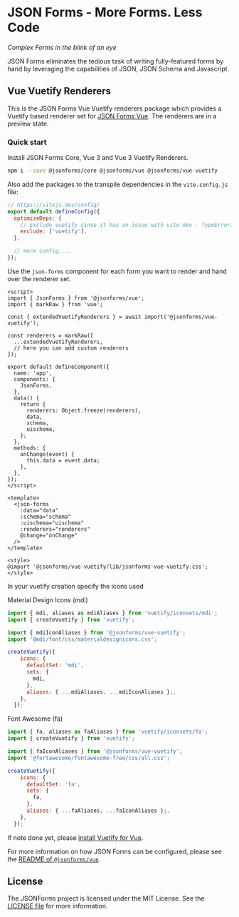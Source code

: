 # JSON Forms - More Forms. Less Code

_Complex Forms in the blink of an eye_

JSON Forms eliminates the tedious task of writing fully-featured forms by hand by leveraging the capabilities of JSON, JSON Schema and Javascript.

## Vue Vuetify Renderers

This is the JSON Forms Vue Vuetify renderers package which provides a Vuetify based renderer set for [JSON Forms Vue](https://github.com/eclipsesource/jsonforms/blob/master/packages/vue/vue).
The renderers are in a preview state.

### Quick start

Install JSON Forms Core, Vue 3 and Vue 3 Vuetify Renderers.

```bash
npm i --save @jsonforms/core @jsonforms/vue @jsonforms/vue-vuetify
```

Also add the packages to the transpile dependencies in the `vite.config.js` file:

```js
// https://vitejs.dev/config/
export default defineConfig({
  optimizeDeps: {
    // Exclude vuetify since it has an issue with vite dev - TypeError: makeVExpansionPanelTextProps is not a function - the makeVExpansionPanelTextProps is used before it is defined
    exclude: ['vuetify'],
  },

  // more config....
});
```

Use the `json-forms` component for each form you want to render and hand over the renderer set.

```vue
<script>
import { JsonForms } from '@jsonforms/vue';
import { markRaw } from 'vue';

const { extendedVuetifyRenderers } = await import('@jsonforms/vue-vuetify');

const renderers = markRaw([
  ...extendedVuetifyRenderers,
  // here you can add custom renderers
]);

export default defineComponent({
  name: 'app',
  components: {
    JsonForms,
  },
  data() {
    return {
      renderers: Object.freeze(renderers),
      data,
      schema,
      uischema,
    };
  },
  methods: {
    onChange(event) {
      this.data = event.data;
    },
  },
});
</script>

<template>
  <json-forms
    :data="data"
    :schema="schema"
    :uischema="uischema"
    :renderers="renderers"
    @change="onChange"
  />
</template>

<style>
@import '@jsonforms/vue-vuetify/lib/jsonforms-vue-vuetify.css';
</style>
```

In your vuetify creation specify the icons used

Material Design Icons (mdi)

```js
import { mdi, aliases as mdiAliases } from 'vuetify/iconsets/mdi';
import { createVuetify } from 'vuetify';

import { mdiIconAliases } from '@jsonforms/vue-vuetify';
import '@mdi/font/css/materialdesignicons.css';

createVuetify({
    icons: {
      defaultSet: 'mdi',
      sets: {
        mdi,
      },
      aliases: { ...mdiAliases, ...mdiIconAliases };,
    },
  });
```

Font Awesome (fa)

```js
import { fa, aliases as faAliases } from 'vuetify/iconsets/fa';
import { createVuetify } from 'vuetify';

import { faIconAliases } from '@jsonforms/vue-vuetify';
import '@fortawesome/fontawesome-free/css/all.css';

createVuetify({
    icons: {
      defaultSet: 'fa',
      sets: {
        fa,
      },
      aliases: { ...faAliases, ...faIconAliases };,
    },
  });
```

If note done yet, please [install Vuetify for Vue](https://vuetifyjs.com/en/getting-started/installation/).

For more information on how JSON Forms can be configured, please see the [README of `@jsonforms/vue`](https://github.com/eclipsesource/jsonforms/blob/master/packages/vue/README.md).

## License

The JSONForms project is licensed under the MIT License. See the [LICENSE file](https://github.com/eclipsesource/jsonforms/blob/master/LICENSE) for more information.
